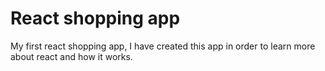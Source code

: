 # React shopping app

My first react shopping app,
I have created this app in order to learn more about react and how it works.

